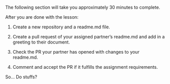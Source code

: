 The following section will take you approximately 30 minutes to complete.

After you are done with the lesson:

1. Create a new repository and a readme.md file. 

2. Create a pull request of your assigned partner’s readme.md and add in a greeting to their document. 

3. Check the PR your partner has opened with changes to your readme.md. 

4. Comment and accept the PR if it fulfills the assignment requirements.



So... Do stuffs?
